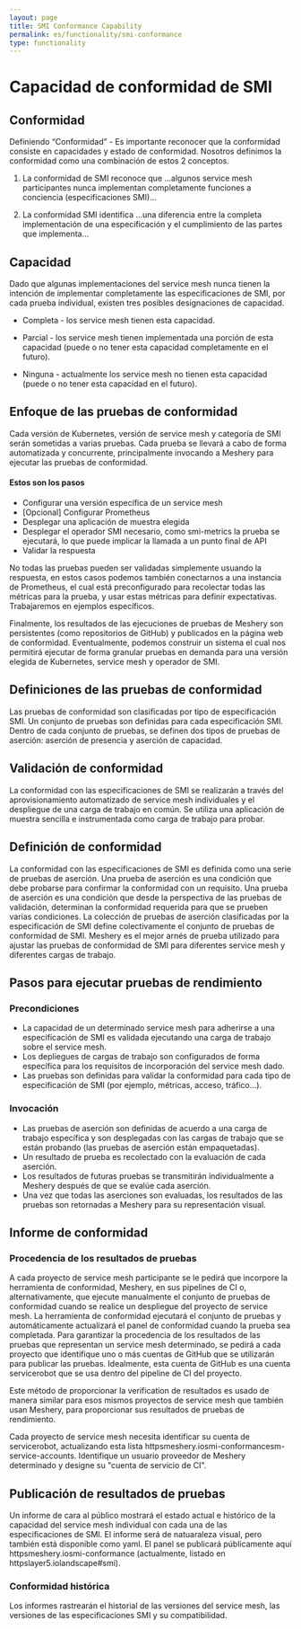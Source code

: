 ```yaml
---
layout: page
title: SMI Conformance Capability
permalink: es/functionality/smi-conformance
type: functionality 
---
```


# Capacidad de conformidad de SMI

## Conformidad

Definiendo “Conformidad” - Es importante reconocer que la conformidad consiste en capacidades y estado de conformidad. Nosotros definimos la conformidad como una combinación de estos 2 conceptos.

1. La conformidad de SMI reconoce que
   ...algunos service mesh participantes nunca implementan completamente funciones a conciencia (especificaciones SMI)...

2. La conformidad SMI identifica
   ...una diferencia entre la completa implementación de una especificación y el cumplimiento de las partes que implementa...

## Capacidad

Dado que algunas implementaciones del service mesh nunca tienen la intención de implementar completamente las especificaciones de SMI, por cada prueba individual, existen tres posibles designaciones de capacidad.

- Completa - los service mesh tienen esta capacidad.

- Parcial - los service mesh tienen implementada una porción de esta capacidad (puede o no tener esta capacidad completamente en el futuro).

- Ninguna - actualmente los service mesh no tienen esta capacidad (puede o no tener esta capacidad en el futuro).

## Enfoque de las pruebas de conformidad

Cada versión de Kubernetes, versión de service mesh y categoría de SMI serán sometidas a varias pruebas. Cada prueba se llevará a cabo de forma automatizada y concurrente, principalmente invocando a Meshery para ejecutar las pruebas de conformidad.

#### Estos son los pasos

- Configurar una versión específica de un service mesh
- [Opcional] Configurar Prometheus
- Desplegar una aplicación de muestra elegida
- Desplegar el operador SMI necesario, como smi-metrics
  la prueba se ejecutará, lo que puede implicar la llamada a un punto final de API
- Validar la respuesta

No todas las pruebas pueden ser validadas simplemente usuando la respuesta, en estos casos podemos también conectarnos a una instancia de Prometheus, el cual está preconfigurado para recolectar todas las métricas para la prueba, y usar estas métricas para definir expectativas. Trabajaremos en ejemplos específicos.

Finalmente, los resultados de las ejecuciones de pruebas de Meshery son persistentes (como repositorios de GitHub) y publicados en la página web de conformidad. Eventualmente, podemos construir un sistema el cual nos permitirá ejecutar de forma granular pruebas en demanda para una versión elegida de Kubernetes, service mesh y operador de SMI.

## Definiciones de las pruebas de conformidad

Las pruebas de conformidad son clasificadas por tipo de especificación SMI. Un conjunto de pruebas son definidas para cada especificación SMI. Dentro de cada conjunto de pruebas, se definen dos tipos de pruebas de aserción: aserción de presencia y aserción de capacidad.

## Validación de conformidad

La conformidad con las especificaciones de SMI se realizarán a través del aprovisionamiento automatizado de service mesh individuales y el despliegue de una carga de trabajo en común. Se utiliza una aplicación de muestra sencilla e instrumentada como carga de trabajo para probar.

## Definición de conformidad

La conformidad con las especificaciones de SMI es definida como una serie de pruebas de aserción. Una prueba de aserción es una condición que debe probarse para confirmar la conformidad con un requisito. Una prueba de aserción es una condición que desde la perspectiva de las pruebas de validación, determinan la conformidad requerida para que se prueben varias condiciones. La colección de pruebas de aserción clasificadas por la especificación de SMI define colectivamente el conjunto de pruebas de conformidad de SMI. Meshery es el mejor arnés de prueba utilizado para ajustar las pruebas de conformidad de SMI para diferentes service mesh y diferentes cargas de trabajo.

## Pasos para ejecutar pruebas de rendimiento

### Precondiciones

- La capacidad de un determinado service mesh para adherirse a una especificación de SMI es validada ejecutando una carga de trabajo sobre el service mesh.
- Los depliegues de cargas de trabajo son configurados de forma específica para los requisitos de incorporación del service mesh dado.
- Las pruebas son definidas para validar la conformidad para cada tipo de especificación de SMI (por ejemplo, métricas, acceso, tráfico...).

### Invocación

- Las pruebas de aserción son definidas de acuerdo a una carga de trabajo específica y son desplegadas con las cargas de trabajo que se están probando (las pruebas de aserción están empaquetadas).
- Un resultado de prueba es recolectado con la evaluación de cada aserción.
- Los resultados de futuras pruebas se transmitirán individualmente a Meshery después de que se evalúe cada aserción.
- Una vez que todas las aserciones son evaluadas, los resultados de las pruebas son retornadas a Meshery para su representación visual.

## Informe de conformidad

### Procedencia de los resultados de pruebas

A cada proyecto de service mesh participante se le pedirá que incorpore la herramienta de conformidad, Meshery, en sus pipelines de CI o, alternativamente, que ejecute manualmente el conjunto de pruebas de conformidad cuando se realice un despliegue del proyecto de service mesh. La herramienta de conformidad ejecutará el conjunto de pruebas y automáticamente actualizará el panel de conformidad cuando la prueba sea completada.
Para garantizar la procedencia de los resultados de las pruebas que representan un service mesh determinado, se pedirá a cada proyecto que identifique uno o más cuentas de GitHub que se utilizarán para publicar las pruebas. Idealmente, esta cuenta de GitHub es una cuenta servicerobot que se usa dentro del pipeline de CI del proyecto.

Este método de proporcionar la verification de resultados es usado de manera similar para esos mismos proyectos de service mesh que también usan Meshery, para proporcionar sus resultados de pruebas de rendimiento.

Cada proyecto de service mesh necesita identificar su cuenta de servicerobot, actualizando esta lista httpsmeshery.iosmi-conformancesm-service-accounts. Identifique un usuario proveedor de Meshery determinado y designe su "cuenta de servicio de CI".

## Publicación de resultados de pruebas

Un informe de cara al público mostrará el estado actual e histórico de la capacidad del service mesh individual con cada una de las especificaciones de SMI. El informe será de natuaraleza visual, pero también está disponible como yaml. El panel se publicará públicamente aquí httpsmeshery.iosmi-conformance (actualmente, listado en httpslayer5.iolandscape#smi).

### Conformidad histórica

Los informes rastrearán el historial de las versiones del service mesh, las versiones de las especificaciones SMI y su compatibilidad.
